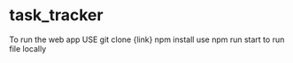 # task_tracker
To run the web app
USE git clone {link}
npm install
use npm run start to run file locally 
